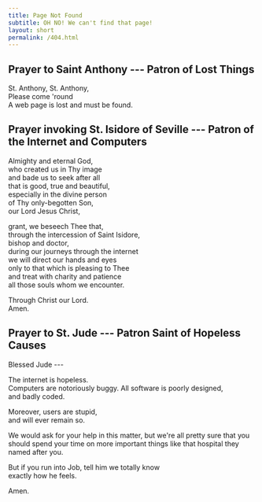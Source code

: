 ```yaml
---
title: Page Not Found
subtitle: OH NO! We can't find that page!
layout: short
permalink: /404.html
---
```


## Prayer to Saint Anthony --- Patron of Lost Things

St. Anthony, St. Anthony,  
Please come 'round  
A web page is lost and must be found.

## Prayer invoking St. Isidore of Seville --- Patron of the Internet and Computers

Almighty and eternal God,  
who created us in Thy image  
and bade us to seek after all  
that is good, true and beautiful,  
especially in the divine person  
of Thy only-begotten Son,  
our Lord Jesus Christ,  

grant, we beseech Thee that,  
through the intercession of Saint Isidore,  
bishop and doctor,  
during our journeys through the internet  
we will direct our hands and eyes  
only to that which is pleasing to Thee  
and treat with charity and patience  
all those souls whom we encounter.  

Through Christ our Lord.  
Amen.

## Prayer to St. Jude --- Patron Saint of Hopeless Causes

Blessed Jude ---

The internet is hopeless.  
Computers are notoriously buggy.
All software is poorly designed,  
and badly coded.

Moreover, users are stupid,  
and will ever remain so.

We would ask for your help in this matter, but we're all pretty sure that you should spend your time on more important things like that hospital they named after you.

But if you run into Job,
tell him we totally know  
exactly how he feels.

Amen.
